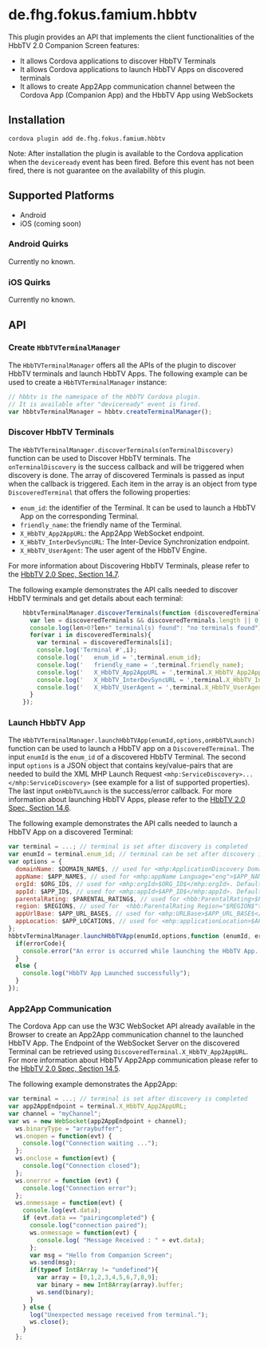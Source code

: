 <!---
/*
 *
 * Copyright (c) 2015 Fraunhofer FOKUS, All rights reserved.
 *
 * This library is free software; you can redistribute it and/or
 * modify it under the terms of the GNU Lesser General Public
 * License as published by the Free Software Foundation; either
 * version 3.0 of the License, or (at your option) any later version.
 *
 * This library is distributed in the hope that it will be useful,
 * but WITHOUT ANY WARRANTY; without even the implied warranty of
 * MERCHANTABILITY or FITNESS FOR A PARTICULAR PURPOSE.  See the GNU
 * Lesser General Public License for more details.
 *
 * You should have received a copy of the GNU Lesser General Public
 * License along with this library. If not, see <http://www.gnu.org/licenses/>.
 *
 * AUTHORS: Louay Bassbouss (louay.bassbouss@fokus.fraunhofer.de)
 *
 */
-->

# de.fhg.fokus.famium.hbbtv

This plugin provides an API that implements the client functionalities of the HbbTV 2.0 Companion Screen features:
 * It allows Cordova applications to discover HbbTV Terminals
 * It allows Cordova applications to launch HbbTV Apps on discovered terminals
 * It allows to create App2App communication channel between the Cordova App (Companion App) and the HbbTV App using WebSockets

## Installation

`cordova plugin add de.fhg.fokus.famium.hbbtv`

Note: After installation the plugin is available to the Cordova application
when the `deviceready` event has been fired. Before this event has not been fired, there is not guarantee on the availability of this plugin.

## Supported Platforms

* Android
* iOS (coming soon)

### Android Quirks

Currently no known.

### iOS Quirks

Currently no known.

## API

### Create `HbbTVTerminalManager`

The `HbbTVTerminalManager` offers all the APIs of the plugin to discover HbbTV terminals and launch HbbTV Apps.
The following example can be used to create a `HbbTVTerminalManager` instance:

```javascript
// hbbtv is the namespace of the HbbTV Cordova plugin.
// It is available after "deviceready" event is fired.
var hbbtvTerminalManager = hbbtv.createTerminalManager();
```

### Discover HbbTV Terminals

The `HbbTVTerminalManager.discoverTerminals(onTerminalDiscovery)` function can be used to Discover HbbTV terminals.
The `onTerminalDiscovery` is the success callback and will be triggered when discovery is done. The array of discovered
Terminals is passed as input when the callback is triggered. Each item in the array is an object from type `DiscoveredTerminal`
that offers the following properties:
* `enum_id`: the identifier of the Terminal. It can be used to launch a HbbTV App on the corresponding Terminal.
* `friendly_name`: the friendly name of the Terminal.
* `X_HbbTV_App2AppURL`: the App2App WebSocket endpoint.
* `X_HbbTV_InterDevSyncURL`: The Inter-Device Synchronization endpoint.
* `X_HbbTV_UserAgent`: The user agent of the HbbTV Engine.

For more information about Discovering HbbTV Terminals, please refer to the [HbbTV 2.0 Spec, Section 14.7][hbbtv20spec].

The following example demonstrates the API calls needed to discover HbbTV terminals and get details about each terminal:

```javascript
    hbbtvTerminalManager.discoverTerminals(function (discoveredTerminals) {
      var len = discoveredTerminals && discoveredTerminals.length || 0;
      console.log(len>0?len+" terminal(s) found": "no terminals found");
      for(var i in discoveredTerminals){
        var terminal = discoveredTerminals[i];
        console.log('Terminal #',i);
        console.log('   enum_id = ',terminal.enum_id);
        console.log('   friendly_name = ',terminal.friendly_name);
        console.log('   X_HbbTV_App2AppURL = ',terminal.X_HbbTV_App2AppURL);
        console.log('   X_HbbTV_InterDevSyncURL = ',terminal.X_HbbTV_InterDevSyncURL);
        console.log('   X_HbbTV_UserAgent = ',terminal.X_HbbTV_UserAgent);
      }
    });
```

### Launch HbbTV App

The `HbbTVTerminalManager.launchHbbTVApp(enumId,options,onHbbTVLaunch)` function can be used to launch a HbbTV app on a
`DiscoveredTerminal`. The input `enumId` is the `enum_id` of a discovered HbbTV Terminal. The second input `options` is a JSON
object that contains key/value-pairs that are needed to build the XML MHP Launch Request `<mhp:ServiceDiscovery>...</mhp:ServiceDiscovery>`
(see example for a list of supported properties). The last input `onHbbTVLaunch` is the success/error callback. For more information about
launching HbbTV Apps, please refer to the [HbbTV 2.0 Spec, Section 14.6][hbbtv20spec].

The following example demonstrates the API calls needed to launch a HbbTV App on a discovered Terminal:

```javascript
var terminal = ...; // terminal is set after discovery is completed
var enumId = terminal.enum_id; // terminal can be set after discovery is completed.
var options = {
  domainName: $DOMAIN_NAME$, // used for <mhp:ApplicationDiscovery DomainName="$DOMAIN_NAME$">. Default is an empty String
  appName: $APP_NAME$, // used for <mhp:appName Language="eng">$APP_NAME$</mhp:appName>. Default is an empty String
  orgId: $ORG_ID$, // used for <mhp:orgId>$ORG_ID$</mhp:orgId>. Default is an empty String
  appId: $APP_ID$, // used for <mhp:appId>$APP_ID$</mhp:appId>. Default is an empty String
  parentalRating: $PARENTAL_RATING$, // used for <hbb:ParentalRating>$PARENTAL_RATING$</hbb:ParentalRating>. <hbb:ParentalRating> element is created only if region is defined and not empty.
  region: $REGION$, // used for  <hbb:ParentalRating Region="$REGION$">. Default is an empty String
  appUrlBase: $APP_URL_BASE$, // used for <mhp:URLBase>$APP_URL_BASE$</mhp:URLBase>. Default is an empty String
  appLocation: $APP_LOCATION$, // used for <mhp:applicationLocation>$APP_LOCATION$</mhp:applicationLocation>. Default is an empty String
};
hbbtvTerminalManager.launchHbbTVApp(enumId,options,function (enumId, errorCode) {
  if(errorCode){
    console.error("An error is occurred while launching the HbbTV App. HbbTV Error Code = ", errorCode);
  }
  else {
    console.log("HbbTV App Launched successfully");
  }
});
```

### App2App Communication

The Cordova App can use the W3C WebSocket API already available in the Browser to create an App2App communication channel to the launched HbbTV App. The Endpoint of the
WebSocket Server on the discovered Terminal can be retrieved using `DiscoveredTerminal.X_HbbTV_App2AppURL`. For more information about HbbTV App2App communication
please refer to the [HbbTV 2.0 Spec, Section 14.5][hbbtv20spec].

The following example demonstrates the App2App:

```javascript
var terminal = ...; // terminal is set after discovery is completed
var app2AppEndpoint = terminal.X_HbbTV_App2AppURL;
var channel = "myChannel";
var ws = new WebSocket(app2AppEndpoint + channel);
  ws.binaryType = "arraybuffer";
  ws.onopen = function(evt) {
    console.log("Connection waiting ...");
  };
  ws.onclose = function(evt) {
    console.log("Connection closed");
  };
  ws.onerror = function (evt) {
    console.log("Connection error");
  };
  ws.onmessage = function(evt) {
    console.log(evt.data);
    if (evt.data == "pairingcompleted") {
      console.log("connection paired");
      ws.onmessage = function(evt) {
        console.log( "Message Received : " + evt.data);
      };
      var msg = "Hello from Companion Screen";
      ws.send(msg);
      if(typeof Int8Array != "undefined"){
        var array = [0,1,2,3,4,5,6,7,8,9];
        var binary = new Int8Array(array).buffer;
        ws.send(binary);
      }
    } else {
      log("Unexpected message received from terminal.");
      ws.close();
    }
  };
```

[hbbtv20spec]: https://www.hbbtv.org/pages/about_hbbtv/HbbTV_specification_2_0.pdf